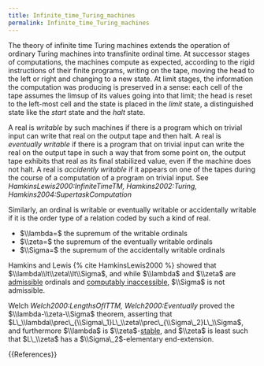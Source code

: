 ```yaml
---
title: Infinite_time_Turing_machines
permalink: Infinite_time_Turing_machines
---
```



The theory of infinite time Turing machines extends the operation of ordinary Turing machines into transfinite ordinal time.  At successor stages of computations, the machines compute as expected, according to the rigid instructions of their finite programs, writing on the tape, moving the head to the left or right and changing to a new state.  At limit stages, the information the computation was producing is preserved in a sense:  each cell of the tape assumes the limsup of its values going into that limit; the head is reset to the left-most cell and the state is placed in the *limit* state, a distinguished state like the *start* state and the *halt* state.

A real is *writable* by such machines if there is a program which on trivial input can write that real on the output tape and then halt.  A real is *eventually writable* if there is a program that on trivial input can write the real on the output tape in such a way that from some point on, the output tape exhibits that real as its final stabilized value, even if the machine does not halt.  A real is *accidently writable* if it appears on one of the tapes during the course of a computation of a program on trivial input.  See <cite>HamkinsLewis2000:InfiniteTimeTM, Hamkins2002:Turing, Hamkins2004:SupertaskComputation</cite>

Similarly, an ordinal is writable or eventually writable or accidentally writable if it is the order type of a relation coded by such a kind of real.

-    $\\lambda=$ the supremum of the writable ordinals
-    $\\zeta=$ the supremum of the eventually writable ordinals
-    $\\Sigma=$ the supremum of the accidentally writable ordinals

Hamkins and Lewis {% cite HamkinsLewis2000 %} showed that $\\lambda\\lt\\zeta\\lt\\Sigma$, and while $\\lambda$ and $\\zeta$ are [admissible](Admissible "Admissible") ordinals and [ computably inaccessible](Admissible#Computably_inaccessible_ordinal_ "Admissible#Computably inaccessible ordinal "), $\\Sigma$ is not admissible.

Welch <cite>Welch2000:LengthsOfITTM, Welch2000:Eventually</cite> proved the $\\lambda-\\zeta-\\Sigma$ theorem, asserting that $L\_\\lambda\\prec\_{\\Sigma\_1}L\_\\zeta\\prec\_{\\Sigma\_2}L\_\\Sigma$, and furthermore $\\lambda$ is $\\zeta$-[stable](Stable "Stable"), and $\\zeta$ is least such that $L\_\\zeta$ has a $\\Sigma\_2$-elementary end-extension.


{{References}}